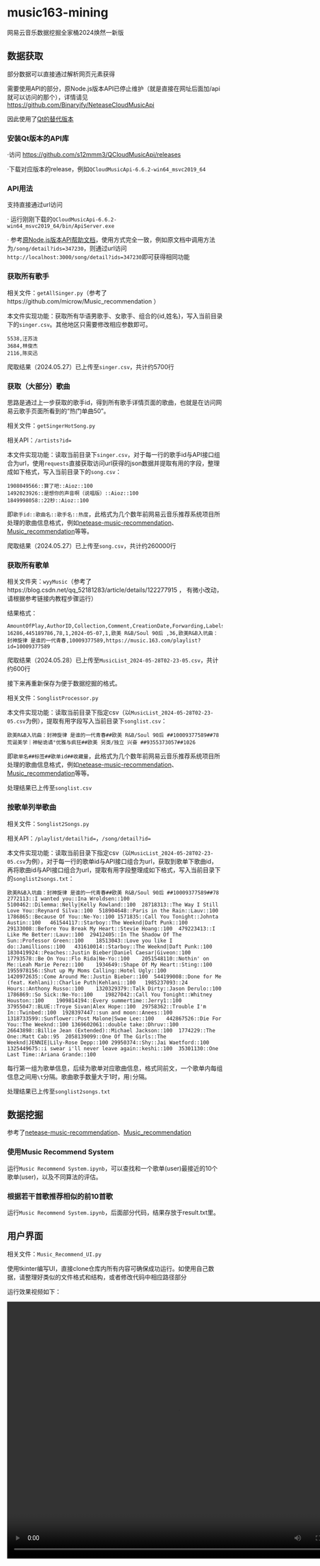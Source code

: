 # music163-mining
网易云音乐数据挖掘全家桶2024焕然一新版

## 数据获取

部分数据可以直接通过解析网页元素获得

需要使用API的部分，原Node.js版本API已停止维护（就是直接在网址后面加/api就可以访问的那个），详情请见 https://github.com/Binaryify/NeteaseCloudMusicApi

因此使用了[Qt的替代版本](https://github.com/s12mmm3/QCloudMusicApi)

### 安装Qt版本的API库

·访问 https://github.com/s12mmm3/QCloudMusicApi/releases

·下载对应版本的release，例如`QCloudMusicApi-6.6.2-win64_msvc2019_64`

### API用法

支持直接通过url访问

· 运行刚刚下载的`QCloudMusicApi-6.6.2-win64_msvc2019_64/bin/ApiServer.exe`

· 参考[原Node.js版本API帮助文档](https://binaryify.github.io/NeteaseCloudMusicApi/#/)，使用方式完全一致，例如原文档中调用方法为`/song/detail?ids=347230`，则通过url访问`http://localhost:3000/song/detail?ids=347230`即可获得相同功能

### 获取所有歌手

相关文件：`getAllSinger.py`（参考了https://github.com/microw/Music_recommendation ）

本文件实现功能：获取所有华语男歌手、女歌手、组合的{id,姓名}，写入当前目录下的`singer.csv`。其他地区只需要修改相应参数即可。

```
5538,汪苏泷
3684,林俊杰
2116,陈奕迅
```

爬取结果（2024.05.27）已上传至`singer.csv`，共计约5700行

### 获取（大部分）歌曲

思路是通过上一步获取的歌手id，得到所有歌手详情页面的歌曲，也就是在访问网易云歌手页面所看到的“热门单曲50”。

相关文件：`getSingerHotSong.py`

相关API：`/artists?id=`

本文件实现功能：读取当前目录下`singer.csv`，对于每一行的歌手id与API接口组合为url，使用`requests`直接获取访问url获得的json数据并提取有用的字段，整理成如下格式，写入当前目录下的`song.csv`：

```
1908049566::算了吧::Aioz::100
1492023926::是想你的声音啊（说唱版）::Aioz::100
1849998058::22秒::Aioz::100
```

即`歌手id::歌曲名::歌手名::热度`，此格式为几个数年前网易云音乐推荐系统项目所处理的歌曲信息格式，例如[netease-music-recommendation](https://github.com/feiyutalk/netease-music-recommendation)、[Music_recommendation](https://github.com/microw/Music_recommendation)等等。

爬取结果（2024.05.27）已上传至`song.csv`，共计约260000行

### 获取所有歌单

相关文件夹：`wyyMusic`（参考了https://blog.csdn.net/qq_52181283/article/details/122277915 ， 有微小改动，请根据参考链接内教程步骤运行）

结果格式：

```
AmountOfPlay,AuthorID,Collection,Comment,CreationDate,Forwarding,Labels,NumberOfSongs,SongListName,SongsListID,Url
16286,445189786,78,1,2024-05-07,1,欧美 R&B/Soul 90后 ,36,欧美R&B入坑曲：封神旋律 是谁的一代青春,10009377589,https://music.163.com/playlist?id=10009377589
```


爬取结果（2024.05.28）已上传至`MusicList_2024-05-28T02-23-05.csv`，共计约600行

接下来再重新保存为便于数据挖掘的格式。

相关文件：`SonglistProcessor.py`

本文件实现功能：读取当前目录下指定csv（以`MusicList_2024-05-28T02-23-05.csv`为例），提取有用字段写入当前目录下`songlist.csv`：

```
欧美R&B入坑曲：封神旋律 是谁的一代青春##欧美 R&B/Soul 90后 ##10009377589##78
荒诞美学｜神秘诡谲°优雅与疯狂##欧美 另类/独立 兴奋 ##9355373057##1026
```

即`歌单名##标签##歌单id##收藏量`，此格式为几个数年前网易云音乐推荐系统项目所处理的歌曲信息格式，例如[netease-music-recommendation](https://github.com/feiyutalk/netease-music-recommendation)、[Music_recommendation](https://github.com/microw/Music_recommendation)等等。

处理结果已上传至`songlist.csv`

### 按歌单列举歌曲

相关文件：`Songlist2Songs.py`

相关API：`/playlist/detail?id=`，`/song/detail?id=`

本文件实现功能：读取当前目录下指定csv（以`MusicList_2024-05-28T02-23-05.csv`为例），对于每一行的歌单id与API接口组合为url，获取到歌单下歌曲id，再将歌曲id与API接口组合为url，提取有用字段整理成如下格式，写入当前目录下的`songlist2songs.txt`：

```
欧美R&B入坑曲：封神旋律 是谁的一代青春##欧美 R&B/Soul 90后 ##10009377589##78	2772113::I wanted you::Ina Wroldsen::100	5100462::Dilemma::Nelly|Kelly Rowland::100	28718313::The Way I Still Love You::Reynard Silva::100	518904648::Paris in the Rain::Lauv::100	1786865::Because Of You::Ne-Yo::100	1571835::Call You Tonight::Johnta Austin::100	461544117::Starboy::The Weeknd|Daft Punk::100	29133008::Before You Break My Heart::Stevie Hoang::100	479223413::I Like Me Better::Lauv::100	29412405::In The Shadow Of The Sun::Professor Green::100	18513043::Love you like I do::Jamillions::100	431610014::Starboy::The Weeknd|Daft Punk::100	1830419924::Peaches::Justin Bieber|Daniel Caesar|Giveon::100	17793578::Be On You::Flo Rida|Ne-Yo::100	2051548110::Nothin' on Me::Leah Marie Perez::100	1934649::Shape Of My Heart::Sting::100	1955978156::Shut up My Moms Calling::Hotel Ugly::100	1420972635::Come Around Me::Justin Bieber::100	544199008::Done for Me (feat. Kehlani)::Charlie Puth|Kehlani::100	1985237093::24 Hours::Anthony Russo::100	1320329379::Talk Dirty::Jason Derulo::100	1786869::So Sick::Ne-Yo::100	19827042::Call You Tonight::Whitney Houston::100	1909814194::Every summertime::Jerry1::100	37955047::BLUE::Troye Sivan|Alex Hope::100	29758362::Trouble I'm In::Twinbed::100	1928397447::sun and moon::Anees::100	1318733599::Sunflower::Post Malone|Swae Lee::100	442867526::Die For You::The Weeknd::100	1369602061::double take::Dhruv::100	26643898::Billie Jean (Extended)::Michael Jackson::100	1774229::The One::Matt Cab::95	2058139099::One Of The Girls::The Weeknd|JENNIE|Lily-Rose Depp::100	29950374::Shy::Jai Waetford::100	1325449675::i swear i'll never leave again::keshi::100	35301130::One Last Time::Ariana Grande::100
```

每行第一组为歌单信息，后续为歌单对应歌曲信息，格式同前文，一个歌单内每组信息之间用`\t`分隔。歌曲歌手数量大于1时，用`|`分隔。

处理结果已上传至`songlist2songs.txt`

## 数据挖掘

参考了[netease-music-recommendation](https://github.com/feiyutalk/netease-music-recommendation)、[Music_recommendation](https://github.com/microw/Music_recommendation)

### 使用Music Recommend System 

运行`Music Recommend System.ipynb`，可以查找和一个歌单(user)最接近的10个歌单(user)，以及不同算法的评估。

### 根据若干首歌推荐相似的前10首歌

运行`Music Recommend System.ipynb`，后面部分代码，结果存放于result.txt里。

## 用户界面

相关文件：`Music_Recommend_UI.py`

使用tkinter编写UI，直接clone仓库内所有内容可确保成功运行。如使用自己数据，请整理好类似的文件格式和结构，或者修改代码中相应路径部分

运行效果视频如下：

<video src="https://github.com/LindiaC/music163-mining/blob/038ec765a08233935c4c465b3f77faebb41ab389/demo.mp4" autoplay="true" controls="controls" width="800" height="600">
</video>


